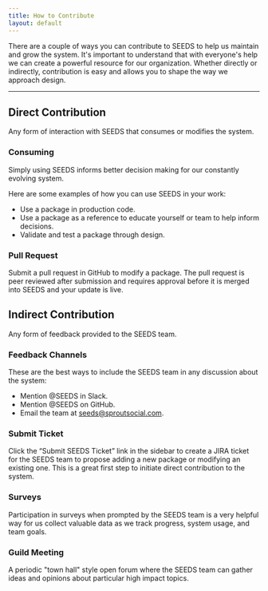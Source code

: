 ```yaml
---
title: How to Contribute
layout: default
---
```


<p class="Lead">
There are a couple of ways you can contribute to SEEDS to help us maintain and grow the system. It's important to understand that with everyone's help we can create a powerful resource for our organization. Whether directly or indirectly, contribution is easy and allows you to shape the way we approach design. 
</p>

<hr>

## Direct Contribution
Any form of interaction with SEEDS that consumes or modifies the system.
 
### Consuming
Simply using SEEDS informs better decision making for our constantly evolving system.

Here are some examples of how you can use SEEDS in your work:

 - Use a package in production code.
 - Use a package as a reference to educate yourself or team to help
   inform decisions.
 - Validate and test a package through design.

### Pull Request
Submit a pull request in GitHub to modify a package. The pull request is peer reviewed after submission and requires approval before it is merged into SEEDS and your update is live.

## Indirect Contribution
Any form of feedback provided to the SEEDS team.

### Feedback Channels
These are the best ways to include the SEEDS team in any discussion about the system:

 - Mention @SEEDS in Slack.
 - Mention @SEEDS on GitHub.
 - Email the team at seeds@sproutsocial.com.

### Submit Ticket
Click the “Submit SEEDS Ticket” link in the sidebar to create a JIRA ticket for the SEEDS team to propose adding a new package or modifying an existing one. This is a great first step to initiate direct contribution to the system.
 
### Surveys
Participation in surveys when prompted by the SEEDS team is a very helpful way for us collect valuable data as we track progress, system usage, and team goals.

### Guild Meeting
A periodic "town hall" style open forum where the SEEDS team can gather ideas and opinions about particular high impact topics.
